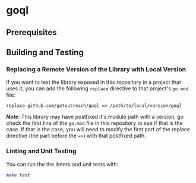 # goql

<!--- Block(customGeneralInformation) -->
<!--- EndBlock(customGeneralInformation) -->

## Prerequisites

<!-- Block(customPrerequisites) -->
<!-- EndBlock(customPrerequisites) -->

## Building and Testing

<!-- Block(customBuildingAndTesting) -->
<!-- EndBlock(customBuildingAndTesting) -->

### Replacing a Remote Version of the Library with Local Version

If you want to test the library exposed in this repository in a project that uses it, you can
add the following `replace` directive to that project's `go.mod` file:

```
replace github.com/getoutreach/goql => /path/to/local/version/goql
```

**_Note_**: This library may have postfixed it's module path with a version, go check the first
line of the `go.mod` file in this repository to see if that is the case. If that is the case,
you will need to modify the first part of the replace directive (the part before the `=>`) with
that postfixed path.

### Linting and Unit Testing

You can run the the linters and unit tests with:

```bash
make test
```
